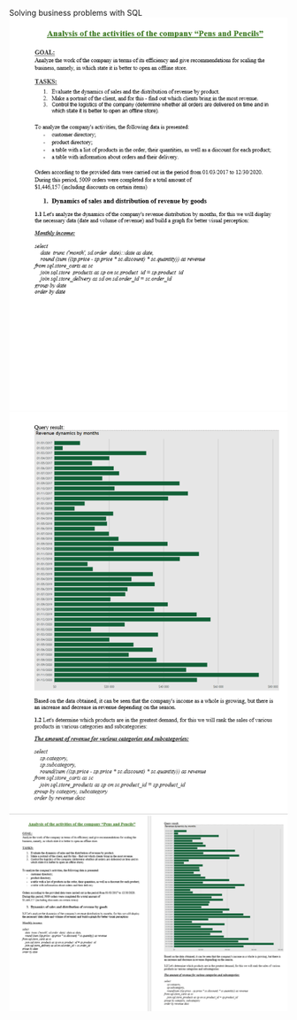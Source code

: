 Solving business problems with SQL
![page_1](https://github.com/SalveDA/SQL/blob/main/page_1.png)
![page_2](https://github.com/SalveDA/SQL/blob/main/page_2.png)
![page_1_2](https://github.com/SalveDA/SQL/blob/main/page_1_2.png)
